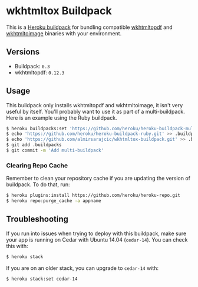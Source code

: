 # wkhtmltox Buildpack

This is a [Heroku buildpack][0] for bundling compatible [wkhtmltopdf][1] and [wkhtmltoimage][1] binaries with your environment.

## Versions

* Buildpack:   `0.3`
* wkhtmltopdf: `0.12.3`

## Usage

This buildpack only installs wkhtmltopdf and wkhtmltoimage, it isn't very useful by itself. You'll probably want to use it as part of a multi-buildpack. Here is an example using the Ruby buildpack.

```bash
$ heroku buildpacks:set 'https://github.com/heroku/heroku-buildpack-multi.git'
$ echo 'https://github.com/heroku/heroku-buildpack-ruby.git' >> .buildpacks
$ echo 'https://github.com/almirsarajcic/wkhtmltox-buildpack.git' >> .buildpacks
$ git add .buildpacks
$ git commit -m 'Add multi-buildpack'
```

### Clearing Repo Cache

Remember to clean your repository cache if you are updating the version of buildpack. To do that, run:

```bash
$ heroku plugins:install https://github.com/heroku/heroku-repo.git
$ heroku repo:purge_cache -a appname
```

## Troubleshooting

If you run into issues when trying to deploy with this buildpack, make sure your app is running on Cedar with Ubuntu 14.04 (`cedar-14`). You can check this with:

```bash
$ heroku stack
```

If you are on an older stack, you can upgrade to `cedar-14` with:

```bash
$ heroku stack:set cedar-14
```

[0]: http://devcenter.heroku.com/articles/buildpacks
[1]: http://wkhtmltopdf.org/
